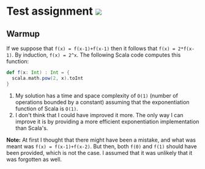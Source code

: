 # Test assignment ![](https://travis-ci.org/devnoname120/jetbrains-summer-internship-2018.svg?branch=master)

## Warmup

If we suppose that `f(x) = f(x-1)+f(x-1)` then it follows that `f(x) = 2*f(x-1)`. By induction, `f(x) = 2^x`.
The following Scala code computes this function:

```scala
def f(x: Int) : Int = {
  scala.math.pow(2, x).toInt
}
```

1. My solution has a time and space complexity of `O(1)` (number of operations bounded by a constant) assuming that the exponentiation function of Scala is `O(1)`.
2. I don't think that I could have improved it more. The only way I can improve it is by providing a more efficient exponentiation implementation than Scala's.

**Note:** At first I thought that there might have been a mistake, and what was meant was `f(x) = f(x-1)+f(x-2)`. But then, both `f(0)` and `f(1)` should have been provided, which is not the case. I assumed that it was unlikely that it was forgotten as well.
